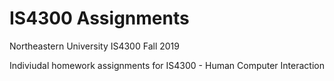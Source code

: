 # IS4300 Assignments
Northeastern University IS4300 Fall 2019

Indiviudal homework assignments for IS4300 - Human Computer Interaction

